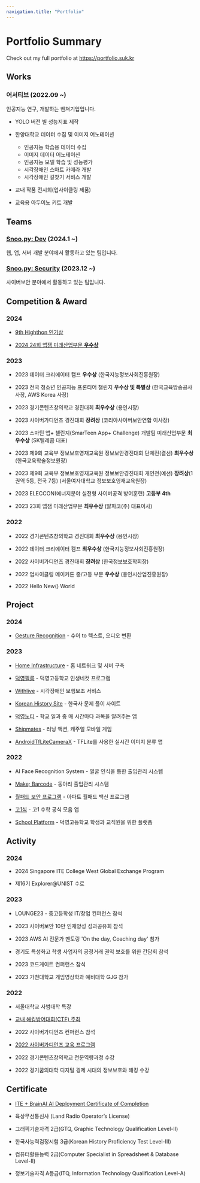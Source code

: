 ```yaml
---
navigation.title: "Portfolio"
---
```


# Portfolio Summary

Check out my full portfolio at <https://portfolio.suk.kr>

## Works

### 어서티브 (2022.09 ~)

인공지능 연구, 개발하는 벤쳐기업입니다.

-   YOLO 버전 별 성능지표 제작

-   한양대학교 데이터 수집 및 이미지 어노테이션

    -   인공지능 학습용 데이터 수집
    -   이미지 데이터 어노테이션
    -   인공지능 모델 학습 및 성능평가
    -   시각장애인 스마트 카메라 개발
    -   시각장애인 길찾기 서비스 개발

-   교내 작품 전시회(업사이클링 제품)

-   교육용 아두이노 키트 개발

## Teams

### [Snoo.py: Dev](https://snoo-py.xyz/) (2024.1 ~)

웹, 앱, 서버 개발 분야에서 활동하고 있는 팀입니다.

### [Snoo.py: Security](https://ctftime.org/team/275460) (2023.12 ~)

사이버보안 분야에서 활동하고 있는 팀입니다.

## Competition & Award

### 2024

-   [9th Highthon 인기상](https://github.com/9-highthon-15)

-   [2024 24회 앱잼 미래산업부문 **우수상**](https://github.com/AppJam-24)

### 2023

-   2023 데이터 크리에이터 캠프 **우수상** (한국지능정보사회진흥원장)

-   2023 전국 청소년 인공지능 프론티어 챌린지 **우수상 및 특별상** (한국교육방송공사 사장, AWS Korea 사장)

-   2023 경기콘텐츠창의학교 경진대회 **최우수상** (용인시장)

-   2023 사이버가디언즈 경진대회 **장려상** (코리아사이버보안연합 이사장)

-   2023 스마틴 앱+ 챌린지(SmarTeen App+ Challenge) 개발팀 미래산업부문 **최우수상** (SK텔레콤 대표)

-   2023 제9회 교육부 정보보호영재교육원 정보보안경진대회 단체전(결선) **최우수상** (한국교육학술정보원장)

-   2023 제9회 교육부 정보보호영재교육원 정보보안경진대회 개인전(예선) **장려상**(1권역 5등, 전국 7등) (서울여자대학교 정보보호영재교육원장)

-   2023 ELECCON(에너지분야 실전형 사이버공격 방어훈련) **고등부 4th**

-   2023 23회 앱잼 미래산업부문 **최우수상** (알파코(주) 대표이사)

### 2022

-   2022 경기콘텐츠창의학교 경진대회 **최우수상** (용인시장)

-   2022 데이터 크리에이터 캠프 **최우수상** (한국지능정보사회진흥원장)

-   2022 사이버가디언즈 경진대회 **장려상** (한국정보보호학회장)

-   2022 업사이클링 메이커톤 중/고등 부문 **우수상** (용인시산업진흥원장)

-   2022 Hello New() World

## Project

### 2024

-   [Gesture Recognition](https://github.com/suk-6/gesture-recognition) - 수어 to 텍스트, 오디오 변환

### 2023

-   [Home Infrastructure](https://suk.kr/home-infra) - 홈 네트워크 및 서버 구축

-   [덕영필름](https://github.com/suk-6/dukyoung-film-front) - 덕영고등학교 인생네컷 프로그램

-   [Withlive](https://github.com/stac23-Withlive) - 시각장애인 보행보조 서비스

-   [Korean History Site](https://github.com/suk-6/korean-history-site) - 한국사 문제 풀이 사이트

-   [덕영노티](https://github.com/suk-6/dyhsapp) - 학교 일과 중 매 시간마다 과목을 알려주는 앱

-   [Shipmates](https://github.com/kyw04/Shipmates) - 러닝 액션, 캐주얼 모바일 게임

-   [AndroidTfLiteCameraX](https://github.com/suk-6/AndroidTfLiteCameraX) - TFLite를 사용한 실시간 이미지 분류 앱

### 2022

-   AI Face Recognition System - 얼굴 인식을 통한 출입관리 시스템

-   [Make; Barcode](https://github.com/suk-6/Make-Barcode) - 동아리 출입관리 시스템

-   [월패드 보안 프로그램](https://github.com/suk-6/Wallpad-tool) - 아파트 월패드 백신 프로그램

-   [고1식](https://github.com/suk-6/formula_app) - 고1 수학 공식 모음 앱

-   [School Platform](https://dyhs.kr/) - 덕영고등학교 학생과 교직원을 위한 플랫폼

## Activity

### 2024

-   2024 Singapore ITE College West Global Exchange Program

-   제16기 Explorer@UNIST 수료

### 2023

-   LOUNGE23 - 중고등학생 IT/창업 컨퍼런스 참석

-   2023 사이버보안 10만 인재양성 성과공유회 참석

-   2023 AWS AI 전문가 멘토링 'On the day, Coaching day' 참가

-   경기도 특성화고 학생 사업자의 공정거래 권익 보호를 위한 간담회 참석

-   2023 코드게이트 컨퍼런스 참석

-   2023 가천대학교 게임영상학과 예비대학 GJG 참가

### 2022

-   서울대학교 사범대학 특강

-   [교내 해킹방어대회(CTF) 주최](https://github.com/Asseertive/DY-ctf)

-   2022 사이버가디언즈 컨퍼런스 참석

-   [2022 사이버가디언즈 교육 프로그램](https://github.com/suk-6/2022-cg-Webhacking)

-   2022 경기콘텐츠창의학교 전문역량과정 수강

-   2022 경기꿈의대학 디지털 경제 시대의 정보보호와 해킹 수강

## Certificate

-   [ITE + BrainAI AI Deployment Certificate of Completion](https://www.credly.com/badges/8c099f79-d1a7-49d8-83a8-ebb3ae019143)

-   육상무선통신사 (Land Radio Operator’s License)

-   그래픽기술자격 2급(GTQ, Graphic Technology Qualification Level-Ⅱ)

-   한국사능력검정시험 3급(Korean History Proficiency Test Level-Ⅲ)

-   컴퓨터활용능력 2급(Computer Specialist in Spreadsheet & Database Level-Ⅱ)

-   정보기술자격 A등급(ITQ, Information Technology Qualification Level-A)
